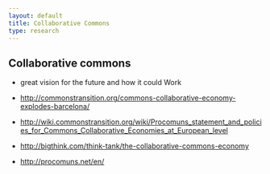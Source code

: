 ```yaml
---
layout: default
title: Collaborative Commons
type: research
---
```


## Collaborative commons

* great vision for the future and how it could Work

* http://commonstransition.org/commons-collaborative-economy-explodes-barcelona/
* http://wiki.commonstransition.org/wiki/Procomuns_statement_and_policies_for_Commons_Collaborative_Economies_at_European_level
* http://bigthink.com/think-tank/the-collaborative-commons-economy
* http://procomuns.net/en/
